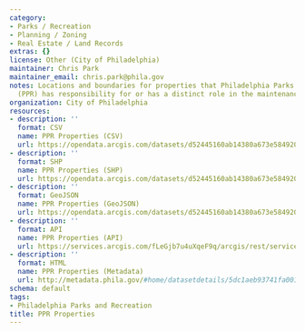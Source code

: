 ```yaml
---
category:
- Parks / Recreation
- Planning / Zoning
- Real Estate / Land Records
extras: {}
license: Other (City of Philadelphia)
maintainer: Chris Park
maintainer_email: chris.park@phila.gov
notes: Locations and boundaries for properties that Philadelphia Parks and Recreation
  (PPR) has responsibility for or has a distinct role in the maintenance or management.
organization: City of Philadelphia
resources:
- description: ''
  format: CSV
  name: PPR Properties (CSV)
  url: https://opendata.arcgis.com/datasets/d52445160ab14380a673e5849203eb64_0.csv
- description: ''
  format: SHP
  name: PPR Properties (SHP)
  url: https://opendata.arcgis.com/datasets/d52445160ab14380a673e5849203eb64_0.zip
- description: ''
  format: GeoJSON
  name: PPR Properties (GeoJSON)
  url: https://opendata.arcgis.com/datasets/d52445160ab14380a673e5849203eb64_0.geojson
- description: ''
  format: API
  name: PPR Properties (API)
  url: https://services.arcgis.com/fLeGjb7u4uXqeF9q/arcgis/rest/services/PPR_Properties/FeatureServer/0/query?outFields=*&where=1%3D1
- description: ''
  format: HTML
  name: PPR Properties (Metadata)
  url: http://metadata.phila.gov/#home/datasetdetails/5dc1aeb93741fa001504b10b/representationdetails/5dc1aeb93741fa001504b10f/
schema: default
tags:
- Philadelphia Parks and Recreation
title: PPR Properties
---
```

